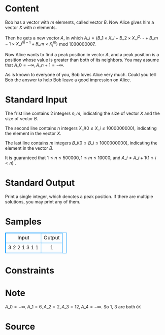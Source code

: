 
# Content

Bob has a vector with $m$ elements, called vector $B$. Now Alice gives him a vector $X$ with $n$ elements.

Then he gets a new vector $A$, in which $A\_i = (B\_1 \times X\_i+ B\_2 \times X\_i ^ 2 \cdots +B\_{m-1} \times X\_i ^{m-1}+B\_m \times X_i^m)$ mod $1000000007$.

Now Alice wants to find a peak position in vector $A$, and a peak position is a position whose value is greater than both of its neighbors. You may assume that $A\_0 = - \infty, A\_{n + 1}=-\infty$.

As is known to everyone of you, Bob loves Alice very much. Could you tell Bob the answer to help Bob leave a good impression on Alice.

# Standard Input

The frist line contains $2$ integers $n, m$, indicating the size of vector $X$ and the size of vector $B$.

The second line contains $n$ integers $X\_i(0 \leq X\_i \leq 1000000000)$, indicating the element in the vector $X$.

The last line contains $m$ integers $B\_i(0 \leq B\_i \leq 1000000000)$, indicating the element in the vector $B$.

It is guaranteed that $1 \leq n \leq 500000, 1 \leq m \leq 10000$, and $A\_i  \neq A\_{i + 1}(1 \leq i < n)$ .

# Standard Output

Print a single integer, which denotes a peak position. If there are multiple solutions, you may print any of them.

# Samples

<style>
        table,table tr th, table tr td { border:1px solid #0094ff; }
        table { width: 200px; min-height: 25px; line-height: 25px; text-align: center; border-collapse: collapse;}   
    </style>
<table>
	<tr>
		<td>Input</td>
		<td>Output</td>
	</tr>
<tr><td>3 2
2 1 3
1 1
</td><td>1</td></tr></table>


# Constraints



# Note

$A\_0=-\infty, A\_1=6, A\_2=2, A\_3=12, A\_4=-\infty$. So $1$, $3$ are both `OK`

# Source


